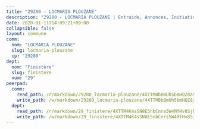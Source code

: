 ```yaml
---
title: "29280 - LOCMARIA PLOUZANE"
description: "29280 - LOCMARIA PLOUZANE | Entraide, Annonces, Initiatives"
date: 2020-01-11T14:09:21+09:00
collapsible: false
layout: commune
comm:
  nom: "LOCMARIA PLOUZANE"
  slug: locmaria-plouzane
  cp: "29280"
dept:
  nom: "Finistère"
  slug: finistere
  num: "29"
peerpad:
  comm:
    read_path: /r/markdown/29280_locmaria-plouzane/4XTTMBbBmUh5bmHQZ8aSAfhh4TkZ2KbgWV3BdU2xQhzVDt37z
    write_path: /w/markdown/29280_locmaria-plouzane/4XTTMBbBmUh5bmHQZ8aSAfhh4TkZ2KbgWV3BdU2xQhzVDt37z-K3TgUnpuPUgHHhbpUAbHprja3BAyPwyJBTmDNtSh9iUQLhRtnqGqZgWSQz8fPjyBUKLUpsEziezwYTKcfdDc7LTfi1SFj2HpWshaqLXot5f2nU4So8XCJFzxp59BHCkMfz7i1Mun
  dept:
    read_path: /r/markdown/29_finistere/4XTTM4K4sSN8E5nbCnrs5W4MfHv8SjkZXZkMiZwJKZCUFreuC
    write_path: /w/markdown/29_finistere/4XTTM4K4sSN8E5nbCnrs5W4MfHv8SjkZXZkMiZwJKZCUFreuC-K3TgUmttHvLKDBu5vxQ3oPzTia91UxXiaB3vEFjsHJiDiJD9aQfr6ibvcPa75Eo3oX7ob78s9tVxCKrtPM9bLAmDziVCSFjEgZbp3rqL8Ji8Q5aZhxfTcqkGX75WxHS6TQxtiQQ6
---
```


